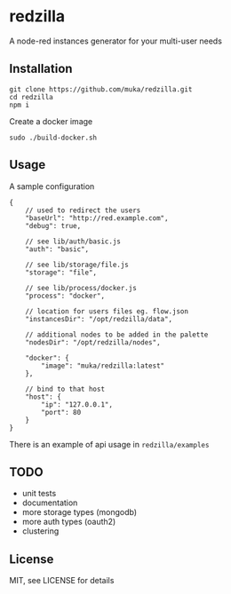 redzilla
===

A node-red instances generator for your multi-user needs

Installation
---

```
git clone https://github.com/muka/redzilla.git
cd redzilla
npm i
```

Create a docker image

`sudo ./build-docker.sh`


Usage
---

A sample configuration

```
{
    // used to redirect the users
    "baseUrl": "http://red.example.com",
    "debug": true,

    // see lib/auth/basic.js
    "auth": "basic",

    // see lib/storage/file.js
    "storage": "file",

    // see lib/process/docker.js
    "process": "docker",

    // location for users files eg. flow.json
    "instancesDir": "/opt/redzilla/data",

    // additional nodes to be added in the palette
    "nodesDir": "/opt/redzilla/nodes",

    "docker": {
        "image": "muka/redzilla:latest"
    },

    // bind to that host
    "host": {
        "ip": "127.0.0.1",
        "port": 80
    }
}
```

There is an example of api usage in `redzilla/examples`


TODO
---

- unit tests
- documentation
- more storage types (mongodb)
- more auth types (oauth2)
- clustering

License
---

MIT, see LICENSE for details
